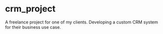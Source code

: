 # crm_project
A freelance project for one of my clients. Developing a custom CRM system for their business use case.
